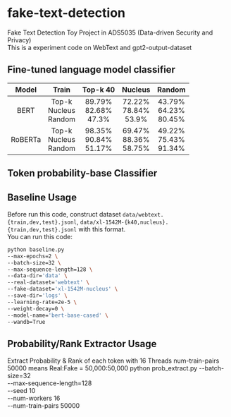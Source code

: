 # fake-text-detection
Fake Text Detection Toy Project in ADS5035 (Data-driven Security and Privacy)  
This is a experiment code on WebText and gpt2-output-dataset

## Fine-tuned language model classifier
|Model|Train|Top-k 40|Nucleus|Random|
|:---:|:---:|:---:|:---:|:---:|
|BERT|Top-k<br>Nucleus<br>Random|89.79%<br>82.68%<br>47.3%|72.22%<br>78.84%<br>53.9%|43.79%<br>64.23%<br>80.45%|
|RoBERTa|Top-k<br>Nucleus<br>Random|98.35%<br>90.84%<br>51.17%|69.47%<br>88.36%<br>58.75%|49.22%<br>75.43%<br>91.34%|

## Token probability-base Classifier

## Baseline Usage
Before run this code, construct dataset  ```data/webtext.{train,dev,test}.jsonl```, ```data/xl-1542M-{k40,nucleus}.{train,dev,test}.jsonl``` with this format.  
You can run this code:
```bash
python baseline.py
--max-epochs=2 \
--batch-size=32 \
--max-sequence-length=128 \
--data-dir='data' \
--real-dataset='webtext' \
--fake-dataset='xl-1542M-nucleus' \
--save-dir='logs' \
--learning-rate=2e-5 \
--weight-decay=0 \
--model-name='bert-base-cased' \
--wandb=True
```

## Probability/Rank Extractor Usage
Extract Probability & Rank of each token with 16 Threads
num-train-pairs 50000 means Real:Fake = 50,000:50,000
python prob_extract.py
--batch-size=32 \
--max-sequence-length=128 \
--seed 10 \
--num-workers 16\
--num-train-pairs 50000
